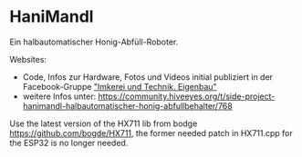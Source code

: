 # HaniMandl 

Ein halbautomatischer Honig-Abfüll-Roboter. 

Websites: 
- Code, Infos zur Hardware, Fotos und Videos initial publiziert in der Facebook-Gruppe ["Imkerei und Technik. Eigenbau"](https://www.facebook.com/groups/139671009967454)
- weitere Infos unter: https://community.hiveeyes.org/t/side-project-hanimandl-halbautomatischer-honig-abfullbehalter/768

Use the latest version of the HX711 lib from bodge https://github.com/bogde/HX711, the former needed patch in HX711.cpp for the ESP32 is no longer needed. 
